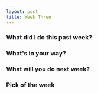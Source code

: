 ```yaml
---
layout: post
title: Week Three
---
```


### What did I do this past week?

### What's in your way?

### What will you do next week?


### Pick of the week
